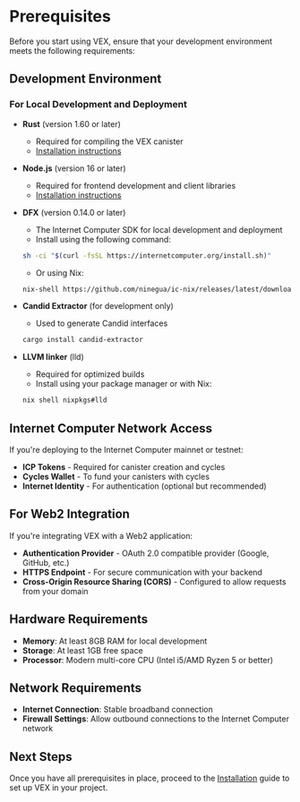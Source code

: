 # Prerequisites

Before you start using VEX, ensure that your development environment meets the following requirements:

## Development Environment

### For Local Development and Deployment

- **Rust** (version 1.60 or later)
  - Required for compiling the VEX canister
  - [Installation instructions](https://www.rust-lang.org/tools/install)

- **Node.js** (version 16 or later)
  - Required for frontend development and client libraries
  - [Installation instructions](https://nodejs.org/)

- **DFX** (version 0.14.0 or later)
  - The Internet Computer SDK for local development and deployment
  - Install using the following command:
  ```bash
  sh -ci "$(curl -fsSL https://internetcomputer.org/install.sh)"
  ```
  - Or using Nix:
  ```bash
  nix-shell https://github.com/ninegua/ic-nix/releases/latest/download/dfx-env.tar.gz
  ```

- **Candid Extractor** (for development only)
  - Used to generate Candid interfaces
  ```bash
  cargo install candid-extractor
  ```

- **LLVM linker** (lld)
  - Required for optimized builds
  - Install using your package manager or with Nix:
  ```bash
  nix shell nixpkgs#lld
  ```

## Internet Computer Network Access

If you're deploying to the Internet Computer mainnet or testnet:

- **ICP Tokens** - Required for canister creation and cycles
- **Cycles Wallet** - To fund your canisters with cycles
- **Internet Identity** - For authentication (optional but recommended)

## For Web2 Integration

If you're integrating VEX with a Web2 application:

- **Authentication Provider** - OAuth 2.0 compatible provider (Google, GitHub, etc.)
- **HTTPS Endpoint** - For secure communication with your backend
- **Cross-Origin Resource Sharing (CORS)** - Configured to allow requests from your domain

## Hardware Requirements

- **Memory**: At least 8GB RAM for local development
- **Storage**: At least 1GB free space
- **Processor**: Modern multi-core CPU (Intel i5/AMD Ryzen 5 or better)

## Network Requirements

- **Internet Connection**: Stable broadband connection
- **Firewall Settings**: Allow outbound connections to the Internet Computer network

## Next Steps

Once you have all prerequisites in place, proceed to the [Installation](./installation.md) guide to set up VEX in your project. 